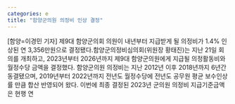 ```yaml
---
categories: e
title: "함양군의원 의정비 인상 결정"
---
```

[함양=이경민 기자] 제9대 함양군의회 의원이 내년부터 지급받게 될 의정비가 1.4% 인상된 연 3,356만원으로 결정됐다.​ 함양군의정비심의회(위원장 황태진)는 지난 21일 회의를 개최하고, 2023년부터 2026년까지 제9대 함양군의원에게 지급될 의정활동비와 월정수당 금액을 결정했다. ​함양군의원 의정비는 지난 2012년 이후 2018년까지 6년간 동결됐으며, 2019년부터 2022년까지 전년도 월정수당에 전년도 공무원 평균 보수인상률 만큼 합산 반영되어 왔다. 이번에 최종 결정된 2023년 군의원 의정비 지급기준금액은 현행 연